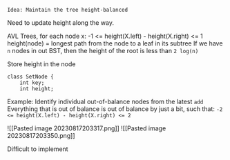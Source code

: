 	Idea: Maintain the tree height-balanced
Need to update height along the way.

AVL Trees, for each node x: -1 <= height(X.left) - height(X.right) <= 1
height(node) = longest path from the node to a leaf in its subtree
If we have `n` nodes in out BST, then the height of the root is less than `2 log(n)`

Store height in the node
```
class SetNode {
	int key;
	int height;
```

Example:
Identify individual out-of-balance nodes from the latest `add`
Everything that is out of balance is out of balance by just a bit, such that:
`-2 <= height(X.left) - height(X.right) <= 2`

![[Pasted image 20230817203317.png]]
![[Pasted image 20230817203350.png]]

Difficult to implement